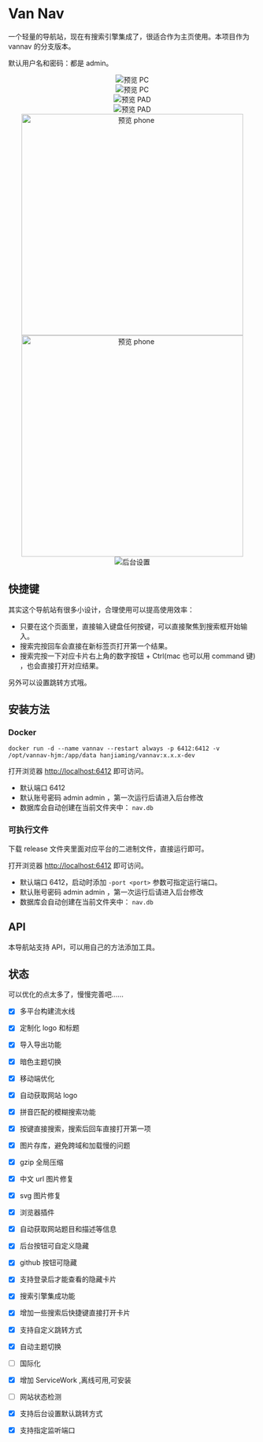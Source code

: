 # Van Nav

一个轻量的导航站，现在有搜索引擎集成了，很适合作为主页使用。本项目作为 vannav 的分支版本。

默认用户名和密码：都是 admin。

<div align=center ><img  src="images/pc-light.png" alt="预览 PC "/></div>
<div align=center ><img  src="images/pc-dark.png" alt="预览 PC "/></div>
<div align=center ><img  src="images/pad-light.png" alt="预览 PAD "/></div>
<div align=center ><img  src="images/pad-dark.png" alt="预览 PAD "/></div>
<div align=center><img  alt="预览 phone" width=450 src="images/phone-light.png"/></div>
<div align=center><img alt="预览 phone"  width=450 src="images/phone-dark.png"/></div>
<div align=center><img alt="后台设置" src="images/admin.png"/></div>

## 快捷键
其实这个导航站有很多小设计，合理使用可以提高使用效率：
- 只要在这个页面里，直接输入键盘任何按键，可以直接聚焦到搜索框开始输入。
- 搜索完按回车会直接在新标签页打开第一个结果。
- 搜索完按一下对应卡片右上角的数字按钮 + Ctrl(mac 也可以用 command 键) ，也会直接打开对应结果。

另外可以设置跳转方式哦。

## 安装方法
### Docker

```
docker run -d --name vannav --restart always -p 6412:6412 -v /opt/vannav-hjm:/app/data hanjiaming/vannav:x.x.x-dev
```

打开浏览器 [http://localhost:6412](http://localhost:6412) 即可访问。

- 默认端口 6412
- 默认账号密码 admin admin ，第一次运行后请进入后台修改
- 数据库会自动创建在当前文件夹中： `nav.db`


### 可执行文件

下载 release 文件夹里面对应平台的二进制文件，直接运行即可。

打开浏览器 [http://localhost:6412](http://localhost:6412) 即可访问。

- 默认端口 6412，启动时添加 `-port <port>` 参数可指定运行端口。
- 默认账号密码 admin admin ，第一次运行后请进入后台修改
- 数据库会自动创建在当前文件夹中： `nav.db`


## API
本导航站支持 API，可以用自己的方法添加工具。

## 状态

可以优化的点太多了，慢慢完善吧……

- [x] 多平台构建流水线
- [x] 定制化 logo 和标题
- [x] 导入导出功能
- [x] 暗色主题切换
- [x] 移动端优化
- [x] 自动获取网站 logo
- [x] 拼音匹配的模糊搜索功能
- [x] 按键直接搜索，搜索后回车直接打开第一项
- [x] 图片存库，避免跨域和加载慢的问题
- [x] gzip 全局压缩
- [x] 中文 url 图片修复
- [x] svg 图片修复
- [x] 浏览器插件
- [x] 自动获取网站题目和描述等信息
- [x] 后台按钮可自定义隐藏
- [x] github 按钮可隐藏
- [x] 支持登录后才能查看的隐藏卡片
- [x] 搜索引擎集成功能
- [x] 增加一些搜索后快捷键直接打开卡片
- [x] 支持自定义跳转方式
- [x] 自动主题切换
- [ ] 国际化
- [x] 增加 ServiceWork ,离线可用,可安装
- [ ] 网站状态检测
- [x] 支持后台设置默认跳转方式
- [x] 支持指定监听端口

